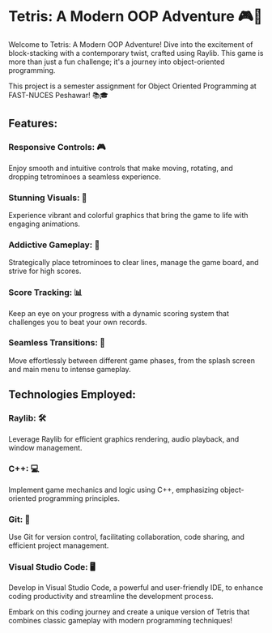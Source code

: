 # Tetris: A Modern OOP Adventure 🎮🧩

Welcome to Tetris: A Modern OOP Adventure! Dive into the excitement of block-stacking with a contemporary twist, crafted using Raylib. This game is more than just a fun challenge; it's a journey into object-oriented programming.

This project is a semester assignment for Object Oriented Programming at FAST-NUCES Peshawar! 📚🎓

## Features:
### Responsive Controls: 🎮
Enjoy smooth and intuitive controls that make moving, rotating, and dropping tetrominoes a seamless experience.

### Stunning Visuals: 🌈
Experience vibrant and colorful graphics that bring the game to life with engaging animations.

### Addictive Gameplay: 🧠
Strategically place tetrominoes to clear lines, manage the game board, and strive for high scores.

### Score Tracking: 📊
Keep an eye on your progress with a dynamic scoring system that challenges you to beat your own records.

### Seamless Transitions: 🚀
Move effortlessly between different game phases, from the splash screen and main menu to intense gameplay.

## Technologies Employed:
### Raylib: 🛠
Leverage Raylib for efficient graphics rendering, audio playback, and window management.

### C++: 💻
Implement game mechanics and logic using C++, emphasizing object-oriented programming principles.

### Git: 📂
Use Git for version control, facilitating collaboration, code sharing, and efficient project management.

### Visual Studio Code: 🖥
Develop in Visual Studio Code, a powerful and user-friendly IDE, to enhance coding productivity and streamline the development process.

Embark on this coding journey and create a unique version of Tetris that combines classic gameplay with modern programming techniques!
